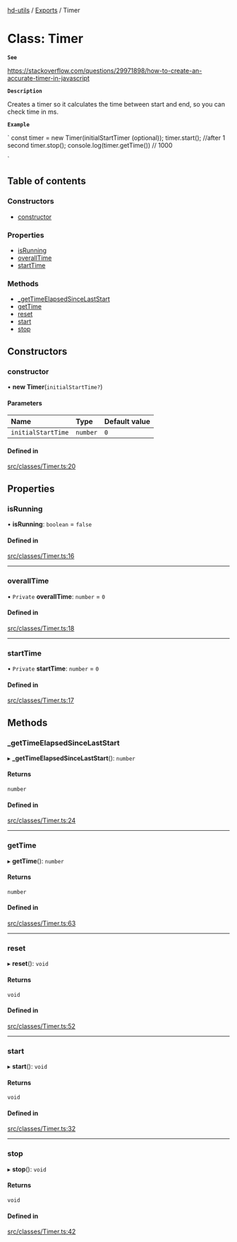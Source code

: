 [hd-utils](../README.md) / [Exports](../modules.md) / Timer

# Class: Timer

**`See`**

https://stackoverflow.com/questions/29971898/how-to-create-an-accurate-timer-in-javascript

**`Description`**

Creates a timer so it calculates the time between start and end, so you can
check time in ms.

**`Example`**

`
const timer = new Timer(initialStartTimer (optional));
timer.start();
//after 1 second
timer.stop();
console.log(timer.getTime()) // 1000

`

## Table of contents

### Constructors

- [constructor](Timer.md#constructor)

### Properties

- [isRunning](Timer.md#isrunning)
- [overallTime](Timer.md#overalltime)
- [startTime](Timer.md#starttime)

### Methods

- [\_getTimeElapsedSinceLastStart](Timer.md#_gettimeelapsedsincelaststart)
- [getTime](Timer.md#gettime)
- [reset](Timer.md#reset)
- [start](Timer.md#start)
- [stop](Timer.md#stop)

## Constructors

### constructor

• **new Timer**(`initialStartTime?`)

#### Parameters

| Name | Type | Default value |
| :------ | :------ | :------ |
| `initialStartTime` | `number` | `0` |

#### Defined in

[src/classes/Timer.ts:20](https://github.com/AhmadHddad/h-utils/blob/174f7d5/src/classes/Timer.ts#L20)

## Properties

### isRunning

• **isRunning**: `boolean` = `false`

#### Defined in

[src/classes/Timer.ts:16](https://github.com/AhmadHddad/h-utils/blob/174f7d5/src/classes/Timer.ts#L16)

___

### overallTime

• `Private` **overallTime**: `number` = `0`

#### Defined in

[src/classes/Timer.ts:18](https://github.com/AhmadHddad/h-utils/blob/174f7d5/src/classes/Timer.ts#L18)

___

### startTime

• `Private` **startTime**: `number` = `0`

#### Defined in

[src/classes/Timer.ts:17](https://github.com/AhmadHddad/h-utils/blob/174f7d5/src/classes/Timer.ts#L17)

## Methods

### \_getTimeElapsedSinceLastStart

▸ **_getTimeElapsedSinceLastStart**(): `number`

#### Returns

`number`

#### Defined in

[src/classes/Timer.ts:24](https://github.com/AhmadHddad/h-utils/blob/174f7d5/src/classes/Timer.ts#L24)

___

### getTime

▸ **getTime**(): `number`

#### Returns

`number`

#### Defined in

[src/classes/Timer.ts:63](https://github.com/AhmadHddad/h-utils/blob/174f7d5/src/classes/Timer.ts#L63)

___

### reset

▸ **reset**(): `void`

#### Returns

`void`

#### Defined in

[src/classes/Timer.ts:52](https://github.com/AhmadHddad/h-utils/blob/174f7d5/src/classes/Timer.ts#L52)

___

### start

▸ **start**(): `void`

#### Returns

`void`

#### Defined in

[src/classes/Timer.ts:32](https://github.com/AhmadHddad/h-utils/blob/174f7d5/src/classes/Timer.ts#L32)

___

### stop

▸ **stop**(): `void`

#### Returns

`void`

#### Defined in

[src/classes/Timer.ts:42](https://github.com/AhmadHddad/h-utils/blob/174f7d5/src/classes/Timer.ts#L42)
